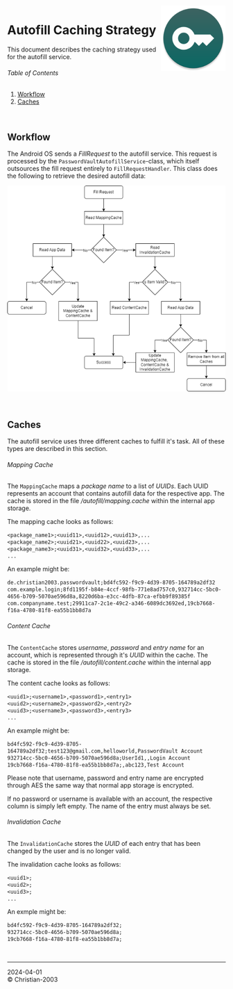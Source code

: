 <img src="../img/icon.png" height="150" align="right"/>

# Autofill Caching Strategy
This document describes the caching strategy used for the autofill service.

###### Table of Contents
1. [Workflow](#workflow)
2. [Caches](#caches)

<br/>

## Workflow
The Android OS sends a _FillRequest_ to the autofill service. This request is processed by the `PasswordVaultAutofillService`-class, which itself outsources the fill request entirely to `FillRequestHandler`. This class does the following to retrieve the desired autofill data:

![](../img/development/autofill_caching.png)

<br/>

## Caches
The autofill service uses three different caches to fulfill it's task. All of these types are described in this section.

###### Mapping Cache
The `MappingCache` maps a _package name_ to a list of _UUIDs_. Each UUID represents an account that contains autofill data for the respective app. The cache is stored in the file _/autofill/mapping.cache_ within the internal app storage.

The mapping cache looks as follows:
```csv
<package_name1>;<uuid11>,<uuid12>,<uuid13>,...
<package_name2>;<uuid21>,<uuid22>,<uuid23>,...
<package_name3>;<uuid31>,<uuid32>,<uuid33>,...
...
```

An example might be:
```csv
de.christian2003.passwordvault;bd4fc592-f9c9-4d39-8705-164789a2df32
com.example.login;8fd1195f-b84e-4ccf-98fb-771e8ad757c0,932714cc-5bc0-4656-b709-5070ae596d8a,8220d6ba-e3cc-4dfb-87ca-efbb9f89385f
com.companyname.test;29911ca7-2c1e-49c2-a346-6089dc3692ed,19cb7668-f16a-4780-81f8-ea55b1bb8d7a
```

###### Content Cache
The `ContentCache` stores _username_, _password_ and _entry name_ for an account, which is represented through it's _UUID_ within the cache. The cache is stored in the file _/autofill/content.cache_ within the internal app storage.

The content cache looks as follows:
```csv
<uuid1>;<username1>,<password1>,<entry1>
<uuid2>;<username2>,<password2>,<entry2>
<uuid3>;<username3>,<password3>,<entry3>
...
```

An example might be:
```csv
bd4fc592-f9c9-4d39-8705-164789a2df32;test123@gmail.com,helloworld,PasswordVault Account
932714cc-5bc0-4656-b709-5070ae596d8a;UserId1,,Login Account
19cb7668-f16a-4780-81f8-ea55b1bb8d7a;,abc123,Test Account
```

Please note that username, password and entry name are encrypted through AES the same way that normal app storage is encrypted.

If no password or username is available with an account, the respective column is simply left empty. The name of the entry must always be set.

###### Invalidation Cache
The `InvalidationCache` stores the _UUID_ of each entry that has been changed by the user and is no longer valid.

The invalidation cache looks as follows:
```csv
<uuid1>;
<uuid2>;
<uuid3>;
...
```

An exmple might be:
```csv
bd4fc592-f9c9-4d39-8705-164789a2df32;
932714cc-5bc0-4656-b709-5070ae596d8a;
19cb7668-f16a-4780-81f8-ea55b1bb8d7a;
```

<br/>

***
2024-04-01  
&copy; Christian-2003
